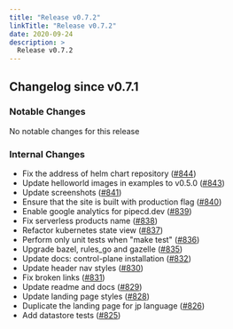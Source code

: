 ```yaml
---
title: "Release v0.7.2"
linkTitle: "Release v0.7.2"
date: 2020-09-24
description: >
  Release v0.7.2
---
```


## Changelog since v0.7.1

### Notable Changes

No notable changes for this release

### Internal Changes
* Fix the address of helm chart repository ([#844](https://github.com/pipe-cd/pipecd/pull/844))
* Update helloworld images in examples to v0.5.0 ([#843](https://github.com/pipe-cd/pipecd/pull/843))
* Update screenshots ([#841](https://github.com/pipe-cd/pipecd/pull/841))
* Ensure that the site is built with production flag ([#840](https://github.com/pipe-cd/pipecd/pull/840))
* Enable google analytics for pipecd.dev ([#839](https://github.com/pipe-cd/pipecd/pull/839))
* Fix serverless products name ([#838](https://github.com/pipe-cd/pipecd/pull/838))
* Refactor kubernetes state view ([#837](https://github.com/pipe-cd/pipecd/pull/837))
* Perform only unit tests when "make test" ([#836](https://github.com/pipe-cd/pipecd/pull/836))
* Upgrade bazel, rules_go and gazelle ([#835](https://github.com/pipe-cd/pipecd/pull/835))
* Update docs: control-plane installation ([#832](https://github.com/pipe-cd/pipecd/pull/832))
* Update header nav styles ([#830](https://github.com/pipe-cd/pipecd/pull/830))
* Fix broken links ([#831](https://github.com/pipe-cd/pipecd/pull/831))
* Update readme and docs ([#829](https://github.com/pipe-cd/pipecd/pull/829))
* Update landing page styles ([#828](https://github.com/pipe-cd/pipecd/pull/828))
* Duplicate the landing page for jp language ([#826](https://github.com/pipe-cd/pipecd/pull/826))
* Add datastore tests ([#825](https://github.com/pipe-cd/pipecd/pull/825))
